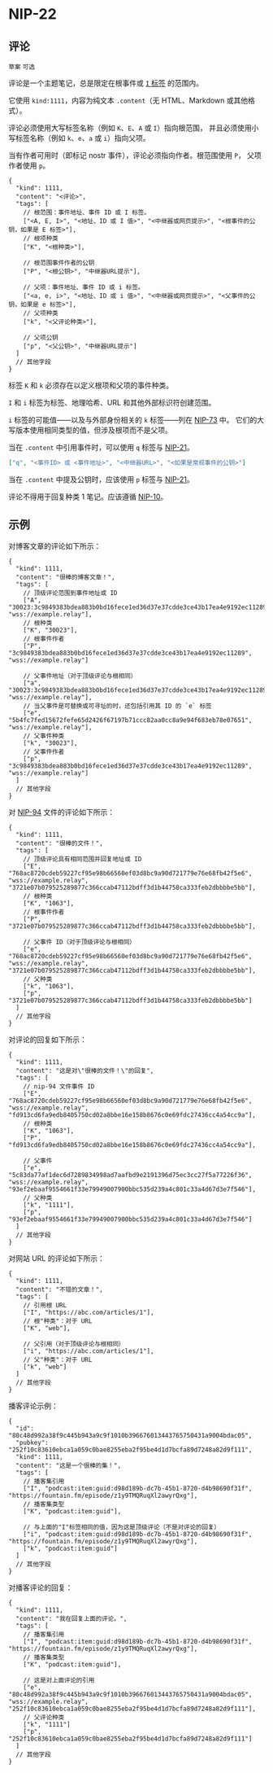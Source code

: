 NIP-22
======

评论
-------

`草案` `可选`

评论是一个主题笔记，总是限定在根事件或 [`I` 标签](73_ZH.md) 的范围内。

它使用 `kind:1111`，内容为纯文本 `.content`（无 HTML、Markdown 或其他格式）。

评论必须使用大写标签名称（例如 `K`、`E`、`A` 或 `I`）指向根范围，
并且必须使用小写标签名称（例如 `k`、`e`、`a` 或 `i`）指向父项。

当有作者可用时（即标记 nostr 事件），评论必须指向作者。根范围使用 `P`，
父项作者使用 `p`。

```jsonc
{
  "kind": 1111,
  "content": "<评论>",
  "tags": [
    // 根范围：事件地址、事件 ID 或 I 标签。
    ["<A, E, I>", "<地址、ID 或 I 值>", "<中继器或网页提示>", "<根事件的公钥，如果是 E 标签>"],
    // 根项种类
    ["K", "<根种类>"],

    // 根范围事件作者的公钥
    ["P", "<根公钥>", "中继器URL提示"],

    // 父项：事件地址、事件 ID 或 i 标签。
    ["<a, e, i>", "<地址、ID 或 i 值>", "<中继器或网页提示>", "<父事件的公钥，如果是 e 标签>"],
    // 父项种类
    ["k", "<父评论种类>"],

    // 父项公钥
    ["p", "<父公钥>", "中继器URL提示"]
  ]
  // 其他字段
}
```

标签 `K` 和 `k` 必须存在以定义根项和父项的事件种类。

`I` 和 `i` 标签为标签、地理哈希、URL 和其他外部标识符创建范围。

`i` 标签的可能值——以及与外部身份相关的 `k` 标签——列在 [NIP-73](73_ZH.md) 中。
它们的大写版本使用相同类型的值，但涉及根项而不是父项。

当在 `.content` 中引用事件时，可以使用 `q` 标签与 [NIP-21](21_ZH.md)。

```json
["q", "<事件ID> 或 <事件地址>", "<中继器URL>", "<如果是常规事件的公钥>"]
```

当在 `.content` 中提及公钥时，应该使用 `p` 标签与 [NIP-21](21_ZH.md)。

评论不得用于回复种类 1 笔记。应该遵循 [NIP-10](10_ZH.md)。

## 示例

对博客文章的评论如下所示：

```jsonc
{
  "kind": 1111,
  "content": "很棒的博客文章！",
  "tags": [
    // 顶级评论范围到事件地址或 ID
    ["A", "30023:3c9849383bdea883b0bd16fece1ed36d37e37cdde3ce43b17ea4e9192ec11289:f9347ca7", "wss://example.relay"],
    // 根种类
    ["K", "30023"],
    // 根事件作者
    ["P", "3c9849383bdea883b0bd16fece1ed36d37e37cdde3ce43b17ea4e9192ec11289", "wss://example.relay"]

    // 父事件地址（对于顶级评论与根相同）
    ["a", "30023:3c9849383bdea883b0bd16fece1ed36d37e37cdde3ce43b17ea4e9192ec11289:f9347ca7", "wss://example.relay"],
    // 当父事件是可替换或可寻址的时，还包括引用其 ID 的 `e` 标签
    ["e", "5b4fc7fed15672fefe65d2426f67197b71ccc82aa0cc8a9e94f683eb78e07651", "wss://example.relay"],
    // 父事件种类
    ["k", "30023"],
    // 父事件作者
    ["p", "3c9849383bdea883b0bd16fece1ed36d37e37cdde3ce43b17ea4e9192ec11289", "wss://example.relay"]
  ]
  // 其他字段
}
```

对 [NIP-94](94_ZH.md) 文件的评论如下所示：

```jsonc
{
  "kind": 1111,
  "content": "很棒的文件！",
  "tags": [
    // 顶级评论具有相同范围并回复地址或 ID
    ["E", "768ac8720cdeb59227cf95e98b66560ef03d8bc9a90d721779e76e68fb42f5e6", "wss://example.relay", "3721e07b079525289877c366ccab47112bdff3d1b44758ca333feb2dbbbbe5bb"],
    // 根种类
    ["K", "1063"],
    // 根事件作者
    ["P", "3721e07b079525289877c366ccab47112bdff3d1b44758ca333feb2dbbbbe5bb"],

    // 父事件 ID（对于顶级评论与根相同）
    ["e", "768ac8720cdeb59227cf95e98b66560ef03d8bc9a90d721779e76e68fb42f5e6", "wss://example.relay", "3721e07b079525289877c366ccab47112bdff3d1b44758ca333feb2dbbbbe5bb"],
    // 父种类
    ["k", "1063"],
    ["p", "3721e07b079525289877c366ccab47112bdff3d1b44758ca333feb2dbbbbe5bb"]
  ]
  // 其他字段
}
```

对评论的回复如下所示：

```jsonc
{
  "kind": 1111,
  "content": "这是对\"很棒的文件！\"的回复",
  "tags": [
    // nip-94 文件事件 ID
    ["E", "768ac8720cdeb59227cf95e98b66560ef03d8bc9a90d721779e76e68fb42f5e6", "wss://example.relay", "fd913cd6fa9edb8405750cd02a8bbe16e158b8676c0e69fdc27436cc4a54cc9a"],
    // 根种类
    ["K", "1063"],
    ["P", "fd913cd6fa9edb8405750cd02a8bbe16e158b8676c0e69fdc27436cc4a54cc9a"],

    // 父事件
    ["e", "5c83da77af1dec6d7289834998ad7aafbd9e2191396d75ec3cc27f5a77226f36", "wss://example.relay", "93ef2ebaaf9554661f33e79949007900bbc535d239a4c801c33a4d67d3e7f546"],
    // 父种类
    ["k", "1111"],
    ["p", "93ef2ebaaf9554661f33e79949007900bbc535d239a4c801c33a4d67d3e7f546"]
  ]
  // 其他字段
}
```

对网站 URL 的评论如下所示：

```jsonc
{
  "kind": 1111,
  "content": "不错的文章！",
  "tags": [
    // 引用根 URL
    ["I", "https://abc.com/articles/1"],
    // 根"种类"：对于 URL
    ["K", "web"],

    // 父引用（对于顶级评论与根相同）
    ["i", "https://abc.com/articles/1"],
    // 父"种类"：对于 URL
    ["k", "web"]
  ]
  // 其他字段
}
```

播客评论示例：

```jsonc
{
  "id": "80c48d992a38f9c445b943a9c9f1010b396676013443765750431a9004bdac05",
  "pubkey": "252f10c83610ebca1a059c0bae8255eba2f95be4d1d7bcfa89d7248a82d9f111",
  "kind": 1111,
  "content": "这是一个很棒的集！",
  "tags": [
    // 播客集引用
    ["I", "podcast:item:guid:d98d189b-dc7b-45b1-8720-d4b98690f31f", "https://fountain.fm/episode/z1y9TMQRuqXl2awyrQxg"],
    // 播客集类型
    ["K", "podcast:item:guid"],

    // 与上面的"I"标签相同的值，因为这是顶级评论（不是对评论的回复）
    ["i", "podcast:item:guid:d98d189b-dc7b-45b1-8720-d4b98690f31f", "https://fountain.fm/episode/z1y9TMQRuqXl2awyrQxg"],
    ["k", "podcast:item:guid"]
  ]
  // 其他字段
}
```

对播客评论的回复：

```jsonc
{
  "kind": 1111,
  "content": "我在回复上面的评论。",
  "tags": [
    // 播客集引用
    ["I", "podcast:item:guid:d98d189b-dc7b-45b1-8720-d4b98690f31f", "https://fountain.fm/episode/z1y9TMQRuqXl2awyrQxg"],
    // 播客集类型
    ["K", "podcast:item:guid"],

    // 这是对上面评论的引用
    ["e", "80c48d992a38f9c445b943a9c9f1010b396676013443765750431a9004bdac05", "wss://example.relay", "252f10c83610ebca1a059c0bae8255eba2f95be4d1d7bcfa89d7248a82d9f111"],
    // 父评论种类
    ["k", "1111"]
    ["p", "252f10c83610ebca1a059c0bae8255eba2f95be4d1d7bcfa89d7248a82d9f111"]
  ]
  // 其他字段
}
```
